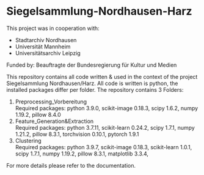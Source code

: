 # Siegelsammlung-Nordhausen-Harz
This project was in cooperation with:
- Stadtarchiv Nordhausen
- Universität Mannheim
- Universitätsarchiv Leipzig

Funded by:
Beauftragte der Bundesregierung für Kultur und Medien

This repository contains all code written &amp; used in the context of the project Siegelsammlung Nordhausen/Harz. All code is written is python, the installed packages differ per folder.
The repository contains 3 Folders:
<ol>
  <li>Preprocessing_Vorbereitung</li>
  Required packages: python 3.9.0, scikit-image 0.18.3, scipy 1.6.2, numpy 1.19.2, pillow 8.4.0 
  <li>Feature_Generation&amp;Extraction</li>
  Required packages: python 3.7.11, scikit-learn 0.24.2, scipy 1.7.1, numpy 1.21.2, pillow 8.3.1, torchvision 0.10.1, pytorch 1.9.1
  <li>Clustering</li>
  Required packages: python 3.9.7, scikit-image 0.18.3, scikit-learn 1.0.1, scipy 1.7.1, numpy 1.19.2, pillow 8.3.1, matplotlib 3.3.4,   
</ol>

For more details please refer to the documentation.
